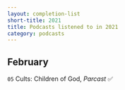 ```yaml
---
layout: completion-list
short-title: 2021
title: Podcasts listened to in 2021
category: podcasts
---
```

## February
`05` Cults: Children of God, _Parcast_ ✅